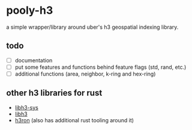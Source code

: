# pooly-h3

a simple wrapper/library around uber's h3 geospatial indexing library.

## todo
- [ ] documentation
- [ ] put some features and functions behind feature flags (std, rand, etc.)
- [ ] additional functions (area, neighbor, k-ring and hex-ring)

## other h3 libraries for rust
- [libh3-sys](https://github.com/rustyconover/libh3-sys)
- [libh3](https://github.com/rustyconover/libh3)
- [h3ron](https://github.com/nmandery/h3ron) (also has additional rust tooling around it)
